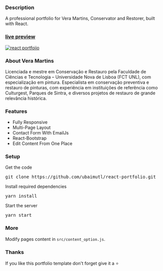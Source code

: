 ### Description

A professional portfolio for Vera Martins, Conservator and Restorer, built with React. 

### [live preview](https://ubaimutl.github.io/react-portfolio/)

[![react portfoiio](src/assets/images/react%20portfolio%20gif.gif)](https://ubaimutl.github.io/react-portfolio/)

### About Vera Martins

Licenciada e mestre em Conservação e Restauro pela Faculdade de Ciências e Tecnologia – Universidade Nova de Lisboa (FCT UNL), com especialização em pintura. Especialista em conservação preventiva e restauro de pinturas, com experiência em instituições de referência como Culturgest, Parques de Sintra, e diversos projetos de restauro de grande relevância histórica.

### Features

- Fully Responsive
- Multi-Page Layout
- Contact Form With EmailJs
- React-Bootstrap
- Edit Content From One Place

### Setup

Get the code

<pre>git clone https://github.com/ubaimutl/react-portfolio.git</pre>
 
Install required dependencies

<pre>yarn install</pre>


Start the server

<pre>yarn start</pre>

### More

Modify pages content in  `src/content_option.js`.

### Thanks

If you like this portfolio template don't forget give it a ⭐ 
